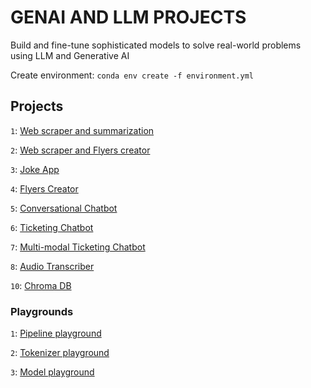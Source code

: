 # GENAI AND LLM PROJECTS
Build and fine-tune sophisticated models to solve real-world problems using LLM and Generative AI

Create environment: ``conda env create -f environment.yml``

## Projects
``1``: [Web scraper and summarization](1-webscrape-summarizer.ipynb)

``2``: [Web scraper and Flyers creator](2-webscrape-flyer-designer.ipynb)

``3``: [Joke App](3-jokes-creator.ipynb)

``4``: [Flyers Creator](4-gradio-flyer-designer.ipynb)

``5``: [Conversational Chatbot](5-gradio-chatbot.ipynb)

``6``: [Ticketing Chatbot](6-ticketing-chatbot.ipynb)

``7``: [Multi-modal Ticketing Chatbot](7-multi-modal-ticketing-chatbot.ipynb)

``8``: [Audio Transcriber](8-audio-to-text.ipynb)

``10``: [Chroma DB](10-vector-db.ipynb)





### Playgrounds
``1``: [Pipeline playground](/playground/pipeline-playground.ipynb)

``2``: [Tokenizer playground](/playground/tokenizer-playground.ipynb)

``3``: [Model playground](/playground/model-playground.ipynb)




